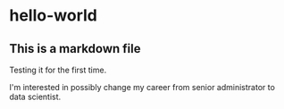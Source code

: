 # hello-world
## This is a markdown file
Testing it for the first time.

I'm interested in possibly change my career from senior administrator to data scientist.
